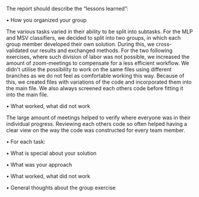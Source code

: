 The report should describe the “lessons learned”:

• How you organized your group

The various tasks varied in their ability to be split into subtasks. For the MLP and MSV classifiers, we decided to split into two groups,
in which each group member developed their own solution. During this, we cross-validated our results and exchanged methods. For the two 
following exercises, where such division of labor was not possible, we increased the amount of zoom-meetings to compensate for a less efficient
workflow. We didn't utilise the possibility to work on the same files using different branches as we do not feel as comfortable working
this way. Because of this, we created files with variations of the code and incorporated them into the main file. We also always screened
each others code before fitting it into the main file.

• What worked, what did not work

The large amount of meetings helped to verify where everyone was in their individual progress. Reviewing each others code so often helped
having a clear view on the way the code was constructed for every team member. 

• For each task:

• What is special about your solution

• What was your approach

• What worked, what did not work

• General thoughts about the group exercise
